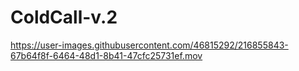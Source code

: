 # ColdCall-v.2

https://user-images.githubusercontent.com/46815292/216855843-67b64f8f-6464-48d1-8b41-47cfc25731ef.mov

